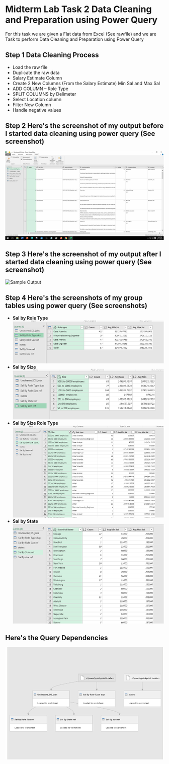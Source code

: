 # Midterm Lab Task 2 Data Cleaning and Preparation using Power Query

For this task we are given a Flat data from Excel (See rawfile) and we are Task to perform Data Cleaning and Preparation using Power Query

## Step 1 Data Cleaning Process
- Load the raw file
- Duplicate the raw data
- Salary Estimate Column
- Create 2 New Columns (From the Salary Estimate) Min Sal and Max Sal
- ADD COLUMN – Role Type
- SPLIT COLUMNS by Delimeter
- Select Location column
- Filter New Column
- Handle negative values
## Step 2 Here's the screenshot of my output before I started data cleaning using power query (See screenshot)
![Sample Output](Images/uncleaned.jpeg)
## Step 3 Here's the screenshot of my output after I started data cleaning using power query (See screenshot)
![Sample Output](Images/cleaned.jpeg)
## Step 4 Here's the screenshots of my group tables using power query (See screenshots)
- **Sal by Role Type**
![Sample Output](Images/roletypedup.PNG)
- **Sal by Size**
![Sample Output](Images/sizeref.PNG)
- **Sal by Size Role Type**
![Sample Output](Images/sizeroletype.PNG)
- **Sal by State**
![Sample Output](Images/stateref.PNG)
## Here's the Query Dependencies
![Sample Output](Images/erdd.PNG)
